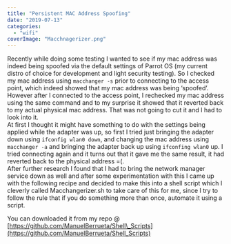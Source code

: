 ```yaml
---
title: "Persistent MAC Address Spoofing"
date: "2019-07-13"
categories: 
  - "wifi"
coverImage: "Macchnagerizer.png"
---
```


Recently while doing some testing I wanted to see if my mac address was indeed being spoofed via the default settings of Parrot OS (my current distro of choice for development and light security testing). So I checked my mac address using `macchanger -s` prior to connecting to the access point, which indeed showed that my mac address was being ‘spoofed’. However after I connected to the access point, I rechecked my mac address using the same command and to my surprise it showed that it reverted back to my actual physical mac address. That was not going to cut it and I had to look into it.  
At first I thought it might have something to do with the settings being applied while the adapter was up, so first I tried just bringing the adapter down using `ifconfig wlan0 down`, and changing the mac address using `macchanger -a` and bringing the adapter back up using `ifconfing wlan0` up. I tried connecting again and it turns out that it gave me the same result, it had reverted back to the physical address =(.  
After further research I found that I had to bring the network manager service down as well and after some experimentation with this I came up with the following recipe and decided to make this into a shell script which I cleverly called Macchangerizer.sh to take care of this for me, since I try to follow the rule that if you do something more than once, automate it using a script.  
  
You can downloaded it from my repo @ [https://github.com/ManuelBerrueta/Shell\_Scripts](https://github.com/ManuelBerrueta/Shell_Scripts)
